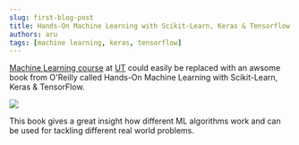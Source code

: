 ```yaml
---
slug: first-blog-post
title: Hands-On Machine Learning with Scikit-Learn, Keras & Tensorflow
authors: aru
tags: [machine learning, keras, tensorflow]
---
```


[Machine Learning course](https://courses.cs.ut.ee/2021/ml/fall) at [UT](https://ut.ee/en)
could easily be replaced with an awsome book from O'Reilly called
Hands-On Machine Learning with Scikit-Learn, Keras & TensorFlow.

![](https://images-na.ssl-images-amazon.com/images/I/81R5BmGtv-L.jpg)

This book gives a great insight how different ML algorithms work and can be used for
tackling different real world problems.
